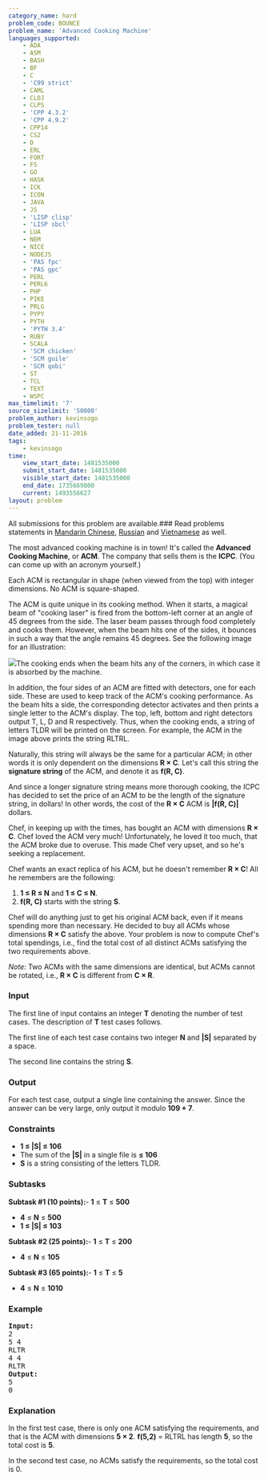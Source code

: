 ```yaml
---
category_name: hard
problem_code: BOUNCE
problem_name: 'Advanced Cooking Machine'
languages_supported:
    - ADA
    - ASM
    - BASH
    - BF
    - C
    - 'C99 strict'
    - CAML
    - CLOJ
    - CLPS
    - 'CPP 4.3.2'
    - 'CPP 4.9.2'
    - CPP14
    - CS2
    - D
    - ERL
    - FORT
    - FS
    - GO
    - HASK
    - ICK
    - ICON
    - JAVA
    - JS
    - 'LISP clisp'
    - 'LISP sbcl'
    - LUA
    - NEM
    - NICE
    - NODEJS
    - 'PAS fpc'
    - 'PAS gpc'
    - PERL
    - PERL6
    - PHP
    - PIKE
    - PRLG
    - PYPY
    - PYTH
    - 'PYTH 3.4'
    - RUBY
    - SCALA
    - 'SCM chicken'
    - 'SCM guile'
    - 'SCM qobi'
    - ST
    - TCL
    - TEXT
    - WSPC
max_timelimit: '7'
source_sizelimit: '50000'
problem_author: kevinsogo
problem_tester: null
date_added: 21-11-2016
tags:
    - kevinsogo
time:
    view_start_date: 1481535000
    submit_start_date: 1481535000
    visible_start_date: 1481535000
    end_date: 1735669800
    current: 1493556627
layout: problem
---
```

All submissions for this problem are available.###  Read problems statements in [Mandarin Chinese](http://www.codechef.com/download/translated/DEC16/mandarin/BOUNCE.pdf), [Russian](http://www.codechef.com/download/translated/DEC16/russian/BOUNCE.pdf) and [Vietnamese](http://www.codechef.com/download/translated/DEC16/vietnamese/BOUNCE.pdf) as well.

The most advanced cooking machine is in town! It's called the **Advanced Cooking Machine**, or **ACM**. The company that sells them is the **ICPC**. (You can come up with an acronym yourself.)

Each ACM is rectangular in shape (when viewed from the top) with integer dimensions. No ACM is square-shaped.

The ACM is quite unique in its cooking method. When it starts, a magical beam of "cooking laser" is fired from the bottom-left corner at an angle of 45 degrees from the side. The laser beam passes through food completely and cooks them. However, when the beam hits one of the sides, it bounces in such a way that the angle remains 45 degrees. See the following image for an illustration:

![](https://codechef_shared.s3.amazonaws.com/download/upload/bounce.png)The cooking ends when the beam hits any of the corners, in which case it is absorbed by the machine.

In addition, the four sides of an ACM are fitted with detectors, one for each side. These are used to keep track of the ACM's cooking performance. As the beam hits a side, the corresponding detector activates and then prints a single letter to the ACM's display. The top, left, bottom and right detectors output T, L, D and R respectively. Thus, when the cooking ends, a string of letters TLDR will be printed on the screen. For example, the ACM in the image above prints the string RLTRL.

Naturally, this string will always be the same for a particular ACM; in other words it is only dependent on the dimensions **R × C**. Let's call this string the **signature string** of the ACM, and denote it as **f(R, C)**.

And since a longer signature string means more thorough cooking, the ICPC has decided to set the price of an ACM to be the length of the signature string, in dollars! In other words, the cost of the **R × C** ACM is **|f(R, C)|** dollars.

Chef, in keeping up with the times, has bought an ACM with dimensions **R × C**. Chef loved the ACM very much! Unfortunately, he loved it too much, that the ACM broke due to overuse. This made Chef very upset, and so he's seeking a replacement.

Chef wants an exact replica of his ACM, but he doesn't remember **R × C**! All he remembers are the following:

1. **1 ≤ R ≤ N** and **1 ≤ C ≤ N**.
2. **f(R, C)** starts with the string **S**.

Chef will do anything just to get his original ACM back, even if it means spending more than necessary. He decided to buy all ACMs whose dimensions **R × C** satisfy the above. Your problem is now to compute Chef's total spendings, i.e., find the total cost of all distinct ACMs satisfying the two requirements above.

*Note:* Two ACMs with the same dimensions are identical, but ACMs cannot be rotated, i.e., **R × C** is different from **C × R**.

### Input

The first line of input contains an integer **T** denoting the number of test cases. The description of **T** test cases follows.

The first line of each test case contains two integer **N** and **|S|** separated by a space.

The second line contains the string **S**.

### Output

For each test case, output a single line containing the answer. Since the answer can be very large, only output it modulo **109 + 7**.

### Constraints

- **1 ≤ |S| ≤ 106**
- The sum of the **|S|** in a single file is  **≤ 106**
- **S** is a string consisting of the letters TLDR.

### Subtasks

**Subtask #1 (10 points):**- **1** ≤ **T** ≤ **500**
- **4** ≤ **N** ≤ **500**
- **1 ≤ |S| ≤ 103**

**Subtask #2 (25 points):**- **1** ≤ **T** ≤ **200**
- **4** ≤ **N** ≤ **105**

**Subtask #3 (65 points):**- **1** ≤ **T** ≤ **5**
- **4** ≤ **N** ≤ **1010**

### Example

<pre><b>Input:</b>
<tt>2
5 4
RLTR
4 4
RLTR</tt>
<b>Output:</b>
<tt>5
0</tt>
</pre>
### Explanation

In the first test case, there is only one ACM satisfying the requirements, and that is the ACM with dimensions **5 × 2**. **f(5,2)** = RLTRL has length **5**, so the total cost is **5**.

In the second test case, no ACMs satisfy the requirements, so the total cost is 0.
